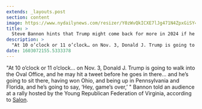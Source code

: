 ```yaml
--- 
extends: _layouts.post 
section: content 
image: https://www.nydailynews.com/resizer/Y0zWvQkICXE7lJg471N4ZpxGiSY=/1200x0/top/cloudfront-us-east-1.images.arcpublishing.com/tronc/BH2HPQA3HRG4NCUFX52RRNBXJA.JPG 
title: > 
  Steve Bannon hints that Trump might come back for more in 2024 if he loses to Biden 
description: > 
  "At 10 o’clock or 11 o’clock… on Nov. 3, Donald J. Trump is going to walk into the Oval Office, and he may hit a tweet before he goes in there… and he’s going to sit there, having won Ohio, and being up in Pennsylvania and Florida, and he’s going to say, ‘Hey, game’s over,’ " Bannon told an audience at a rally hosted by the Young Republican Federation of Virginia, according to Salon. 
date: 1603072155.5333378 
--- 
```

<div><p class="stop-here"> "At 10 o&#8217;clock or 11 o&#8217;clock&#8230; on Nov. 3, Donald J. Trump is going to walk into the Oval Office, and he may hit a tweet before he goes in there&#8230; and he&#8217;s going to sit there, having won Ohio, and being up in Pennsylvania and Florida, and he&#8217;s going to say, &#8216;Hey, game&#8217;s over,&#8217; " Bannon told an audience at a rally hosted by the Young Republican Federation of Virginia, according to <a href="https://www.salon.com/2020/10/17/steve-bannons-back-ex-adviser-says-trump-plans-to-claim-victory-early_partner/">Salon</a>.</p> </div>